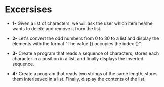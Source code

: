 # Excersises

- <b>1-</b> Given a list of characters, we will ask the user which item he/she wants to delete and remove it from the list.

- <b>2-</b> Let's convert the odd numbers from 0 to 30 to a list and display the elements with the format
 "The value {} occupies the index {}".

- <b>3-</b> Create a program that reads a sequence of characters, stores each character in a position in a list, 
and finally displays the inverted sequence.

- <b>4-</b> Create a program that reads two strings of the same length, stores them interleaved in a list. Finally,
display the contents of the list.
